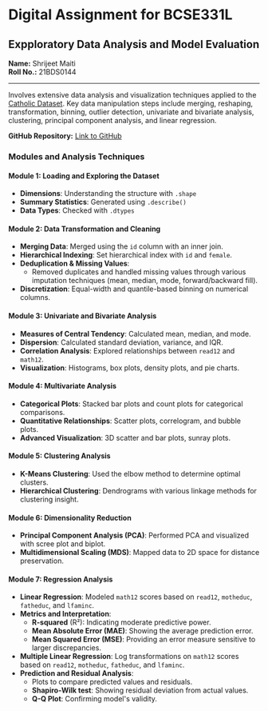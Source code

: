 # Digital Assignment for BCSE331L
## Expploratory Data Analysis and Model Evaluation

**Name:** Shrijeet Maiti  
**Roll No.:** 21BDS0144  

---

Involves extensive data analysis and visualization techniques applied to the [Catholic Dataset](https://raw.githubusercontent.com/salemprakash/EDA/main/Data/catholic.csv). Key data manipulation steps include merging, reshaping, transformation, binning, outlier detection, univariate and bivariate analysis, clustering, principal component analysis, and linear regression.

**GitHub Repository:** [Link to GitHub](https://github.com/shrijeet-maiti-burner/EDA/blob/master/21BDS0144.ipynb)

### Modules and Analysis Techniques

#### Module 1: Loading and Exploring the Dataset
- **Dimensions**: Understanding the structure with `.shape`
- **Summary Statistics**: Generated using `.describe()`
- **Data Types**: Checked with `.dtypes`

#### Module 2: Data Transformation and Cleaning
- **Merging Data**: Merged using the `id` column with an inner join.
- **Hierarchical Indexing**: Set hierarchical index with `id` and `female`.
- **Deduplication & Missing Values**:
  - Removed duplicates and handled missing values through various imputation techniques (mean, median, mode, forward/backward fill).
- **Discretization**: Equal-width and quantile-based binning on numerical columns.

#### Module 3: Univariate and Bivariate Analysis
- **Measures of Central Tendency**: Calculated mean, median, and mode.
- **Dispersion**: Calculated standard deviation, variance, and IQR.
- **Correlation Analysis**: Explored relationships between `read12` and `math12`.
- **Visualization**: Histograms, box plots, density plots, and pie charts.

#### Module 4: Multivariate Analysis
- **Categorical Plots**: Stacked bar plots and count plots for categorical comparisons.
- **Quantitative Relationships**: Scatter plots, correlogram, and bubble plots.
- **Advanced Visualization**: 3D scatter and bar plots, sunray plots.

#### Module 5: Clustering Analysis
- **K-Means Clustering**: Used the elbow method to determine optimal clusters.
- **Hierarchical Clustering**: Dendrograms with various linkage methods for clustering insight.

#### Module 6: Dimensionality Reduction
- **Principal Component Analysis (PCA)**: Performed PCA and visualized with scree plot and biplot.
- **Multidimensional Scaling (MDS)**: Mapped data to 2D space for distance preservation.

#### Module 7: Regression Analysis
- **Linear Regression**: Modeled `math12` scores based on `read12`, `motheduc`, `fatheduc`, and `lfaminc`.
- **Metrics and Interpretation**:
  - **R-squared** (R²): Indicating moderate predictive power.
  - **Mean Absolute Error (MAE)**: Showing the average prediction error.
  - **Mean Squared Error (MSE)**: Providing an error measure sensitive to larger discrepancies.
- **Multiple Linear Regression**: Log transformations on `math12` scores based on `read12`, `motheduc`, `fatheduc`, and `lfaminc`.
- **Prediction and Residual Analysis**:
  - Plots to compare predicted values and residuals.
  - **Shapiro-Wilk test**: Showing residual deviation from actual values.
  - **Q-Q Plot**: Confirming model's validity.